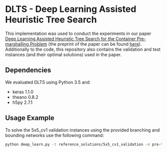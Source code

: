 # DLTS - Deep Learning Assisted Heuristic Tree Search

This implementation was used to conduct the experiments in our paper [Deep Learning Assisted Heuristic Tree Search for the Container Pre-marshalling Problem](https://www.sciencedirect.com/science/article/pii/S0305054819302230)  (the preprint of the paper can be found [here](https://arxiv.org/abs/1709.09972)). Additionally to the code, this repository also contains the validation and test instances (and their optimal solutions) used in the paper.



## Dependencies

We evaluated DLTS using Python 3.5 and

- keras 1.1.0
- theano 0.8.2
- h5py 2.7.1

## Usage Example

To solve the 5x5_cv1 validation instances using the provided branching and bounding networks use the following command:

```bash
python deep_learn.py -t reference_solutions/5x5_cv1_validation -m pre-trained_models/pm_dnn_model_5x5.h5 -s -v pre-trained_models/pm_dnn_value_model_5x5.h5
```

